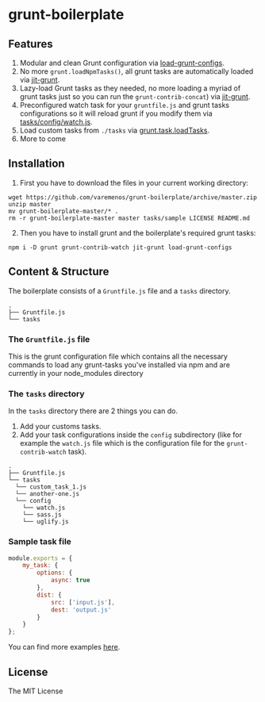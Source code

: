 # grunt-boilerplate

## Features

1. Modular and clean Grunt configuration via [load-grunt-configs](https://github.com/creynders/load-grunt-configs/).
2. No more `grunt.loadNpmTasks()`, all grunt tasks are automatically loaded via [jit-grunt](https://github.com/shootaroo/jit-grunt).
3. Lazy-load Grunt tasks as they needed, no more loading a myriad of grunt tasks just so you can run the `grunt-contrib-concat`) via [jit-grunt](https://github.com/shootaroo/jit-grunt).
4. Preconfigured watch task for your `gruntfile.js` and grunt tasks configurations so it will reload grunt if you modify them via [tasks/config/watch.js](https://github.com/varemenos/grunt-boilerplate/blob/master/tasks/config/watch.js#L2-L10).
5. Load custom tasks from `./tasks` via [grunt.task.loadTasks](https://github.com/varemenos/grunt-boilerplate/blob/master/Gruntfile.js#L16).
6. More to come

## Installation

1. First you have to download the files in your current working directory:

```shell
wget https://github.com/varemenos/grunt-boilerplate/archive/master.zip
unzip master
mv grunt-boilerplate-master/* .
rm -r grunt-boilerplate-master master tasks/sample LICENSE README.md
```

2. Then you have to install grunt and the boilerplate's required grunt tasks:

```shell
npm i -D grunt grunt-contrib-watch jit-grunt load-grunt-configs
```

## Content & Structure

The boilerplate consists of a `Gruntfile.js` file and a `tasks` directory.

```
.
├── Gruntfile.js
└── tasks
```

### The `Gruntfile.js` file

This is the grunt configuration file which contains all the necessary commands to load any grunt-tasks you've installed via npm and are currently in your node_modules directory

### The `tasks` directory

In the `tasks` directory there are 2 things you can do.

1. Add your customs tasks.
2. Add your task configurations inside the `config` subdirectory (like for example the `watch.js` file which is the configuration file for the `grunt-contrib-watch` task).

```
.
├── Gruntfile.js
└── tasks
  └── custom_task_1.js
  └── another-one.js
  └── config
    └── watch.js
    └── sass.js
    └── uglify.js
```

### Sample task file

```js
module.exports = {
    my_task: {
        options: {
            async: true
        },
        dist: {
            src: ['input.js'],
            dest: 'output.js'
        }
    }
};
```

You can find more examples [here](https://github.com/varemenos/grunt-boilerplate/tree/master/tasks/sample).

## License

The MIT License
